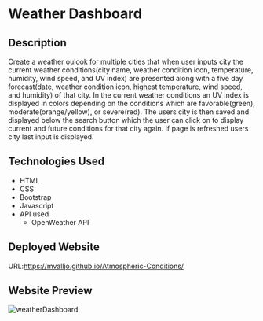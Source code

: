 # Weather Dashboard
## Description
Create a weather oulook for multiple cities that when user inputs city the current weather conditions(city name, weather condition icon, temperature, humidity, wind speed, and UV index) are presented along with a five day forecast(date, weather condition icon, highest temperature, wind speed, and humidity) of that city. In the current weather conditions an UV index is displayed in colors depending on the conditions which are favorable(green), moderate(orange/yellow), or severe(red). The users city is then saved and displayed below the search button which the user can click on to display current and future conditions for that city again. If page is refreshed users city last input is displayed.
## Technologies Used
- HTML
- CSS
- Bootstrap
- Javascript
- API used
  - OpenWeather API
## Deployed Website
URL:https://mvalljo.github.io/Atmospheric-Conditions/
## Website Preview
![weatherDashboard](https://user-images.githubusercontent.com/86633258/132109246-adc79fb0-12e3-48ce-8269-5c93718aeafa.PNG)
